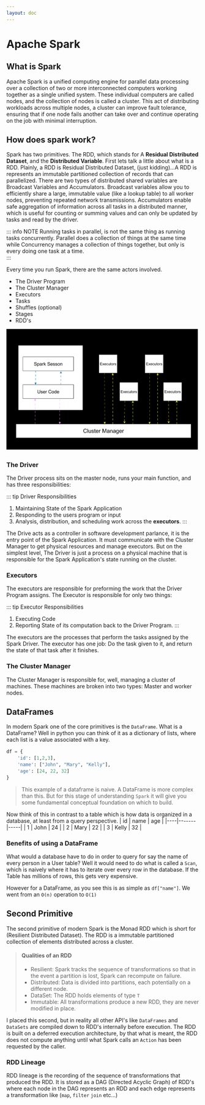 ```yaml
---
layout: doc
---
```


# Apache Spark

## What is Spark

Apache Spark is a unified computing engine for parallel data processing over a collection of two or more interconnected computers working together as a single unified system. These individual computers are called nodes, and the collection of nodes is called a cluster. This act of distributing workloads across multiple nodes, a cluster can improve fault tolerance, ensuring that if one node fails another can take over and continue operating on the job with minimal interruption.

## How does spark work?

Spark has two primitives. The RDD, which stands for A **Residual Distributed Dataset**, and the **Distributed Variable**. First lets talk a little about what is a RDD. Plainly, a RDD is Residual Distributed Dataset, (just kidding)...A RDD is represents an immutable partitioned collection of records that can parallelized. There are two types of distributed shared variables are Broadcast Variables and Accumulators. Broadcast variables allow you to efficiently share a large, immutable value (like a lookup table) to all worker nodes, preventing repeated network transmissions. Accumulators enable safe aggregation of information across all tasks in a distributed manner, which is useful for counting or summing values and can only be updated by tasks and read by the driver.

::: info NOTE
Running tasks in parallel, is not the same thing as running tasks concurrently. Parallel does a collection of things at the same time while Concurrency manages a collection of things together, but only is every doing one task at a time.  
:::

Every time you run Spark, there are the same actors involved.

- The Driver Program
- The Cluster Manager
- Executors
- Tasks
- Shuffles (optional)
- Stages
- RDD's

![Spark Architecture](../../public/spark_arch.svg)

### The Driver

The Driver process sits on the master node, runs your main function, and has three responsibilities:

::: tip Driver Responsibilities

1. Maintaining State of the Spark Application
2. Responding to the users program or input
3. Analysis, distribution, and scheduling work across the **executors**.
   :::

The Drive acts as a controller in software development parlance, it is the entry point of the Spark Application. It must communicate with the Cluster Manager to get physical resources and manage executors. But on the simplest level, The Driver is just a process on a physical machine that is responsible for the Spark Application's state running on the cluster.

### Executors

The executors are responsible for preforming the work that the Driver Program assigns. The Executor is responsible for only two things:

::: tip Executor Responsibilities

1. Executing Code
2. Reporting State of its computation back to the Driver Program.
   :::

The executors are the processes that perform the tasks assigned by the Spark Driver. The executor has one job: Do the task given to it, and return the state of that task after it finishes.

### The Cluster Manager

The Cluster Manager is responsible for, well, managing a cluster of machines. These machines are broken into two types: Master and worker nodes.

## DataFrames

In modern Spark one of the core primitives is the `DataFrame`. What is a DataFrame? Well in python you can think of it as a dictionary of lists, where each list is a value associated with a key.

```python
df = {
    'id': [1,2,3],
    'name': ["John", "Mary", "Kelly"],
    'age': [24, 22, 32]
}
```

> This example of a dataframe is naive. A DataFrame is more complex than this. But for this stage of understanding `Spark` it will give you some fundamental conceptual foundation on which to build.

Now think of this in contrast to a table which is how data is organized in a database, at least from a query perspective.
| id | name | age |
|----|-------|-----|
| 1 | John | 24 |
| 2 | Mary | 22 |
| 3 | Kelly | 32 |

### Benefits of using a DataFrame

What would a database have to do in order to query for say the name of every person in a User table? Well it would need to do what is called a `Scan`, which is naively where it has to iterate over every row in the database. If the Table has millions of rows, this gets very expensive.

However for a DataFrame, as you see this is as simple as `df["name"]`. We went from an `O(n)` operation to `O(1)`

## Second Primitive

The second primitive of modern Spark is the Monad RDD which is short for (Resilient Distributed Dataset). The RDD is a immutable partitioned collection of elements distributed across a cluster.

> #### Qualities of an RDD
>
> - Resilient: Spark tracks the sequence of transformations so that in the event a partition is lost, Spark can recompute on failure.
> - Distributed: Data is divided into partitions, each potentially on a different node.
> - DataSet: The RDD holds elements of type `T`
> - Immutable: All transformations produce a new RDD, they are never modified in place.

I placed this second, but in reality all other API's like `DataFrames` and `DataSets` are compiled down to RDD's internally before execution. The RDD is built on a deferred execution architecture, by that what is meant, the RDD does not compute anything until what Spark calls an `Action` has been requested by the caller.

### RDD Lineage

RDD lineage is the recording of the sequence of transformations that produced the RDD. It is stored as a DAG (Directed Acyclic Graph) of RDD's where each node in the DAG represents an RDD and each edge represents a transformation like (`map`, `filter` `join` etc...)
